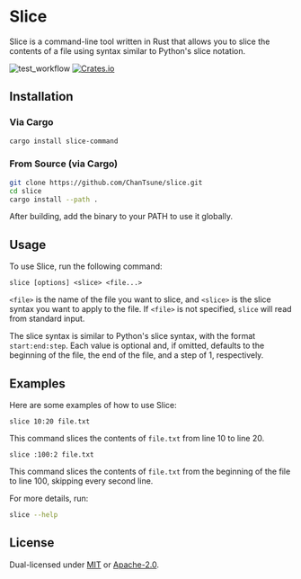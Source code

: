 # Slice

Slice is a command-line tool written in Rust that allows you to slice the contents of a file using syntax similar to Python's slice notation.

![test_workflow](https://github.com/ChanTsune/slice/actions/workflows/test.yml/badge.svg)
[![Crates.io][crates-badge]][crates-url]

[crates-badge]: https://img.shields.io/crates/v/slice-command.svg
[crates-url]: https://crates.io/crates/slice-command

## Installation

### Via Cargo

```sh
cargo install slice-command
```

### From Source (via Cargo)
```sh
git clone https://github.com/ChanTsune/slice.git
cd slice
cargo install --path .
```

After building, add the binary to your PATH to use it globally.

## Usage

To use Slice, run the following command:

```
slice [options] <slice> <file...>
```

`<file>` is the name of the file you want to slice, and `<slice>` is the slice syntax you want to apply to the file.
If `<file>` is not specified, `slice` will read from standard input.

The slice syntax is similar to Python's slice syntax, with the format `start:end:step`.
Each value is optional and, if omitted, defaults to the beginning of the file, the end of the file, and a step of 1, respectively.

## Examples

Here are some examples of how to use Slice:

```
slice 10:20 file.txt
```

This command slices the contents of `file.txt` from line 10 to line 20.

```
slice :100:2 file.txt
```

This command slices the contents of `file.txt` from the beginning of the file to line 100, skipping every second line.

For more details, run:

```sh
slice --help
```

## License

Dual-licensed under [MIT](LICENSE-MIT) or [Apache-2.0](LICENSE-APACHE).

